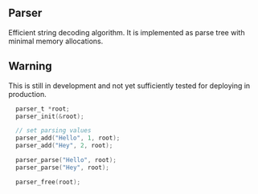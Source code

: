## Parser

Efficient string decoding algorithm. It is implemented as parse tree with minimal memory allocations.

## Warning
This is still in development and not yet sufficiently tested for deploying in production.

``` c
  parser_t *root;
  parser_init(&root);

  // set parsing values
  parser_add("Hello", 1, root);
  parser_add("Hey", 2, root);

  parser_parse("Hello", root);
  parser_parse("Hey", root);

  parser_free(root);
```